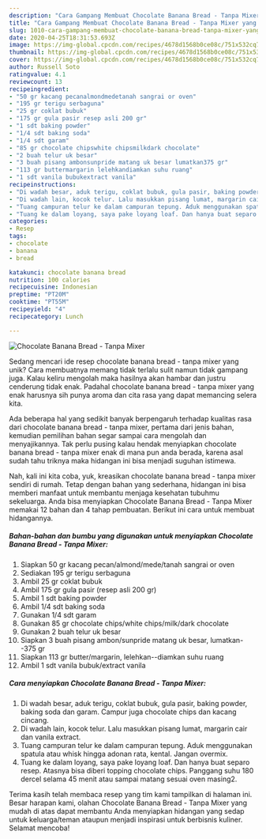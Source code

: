 ```yaml
---
description: "Cara Gampang Membuat Chocolate Banana Bread - Tanpa Mixer yang Bikin Ngiler"
title: "Cara Gampang Membuat Chocolate Banana Bread - Tanpa Mixer yang Bikin Ngiler"
slug: 1010-cara-gampang-membuat-chocolate-banana-bread-tanpa-mixer-yang-bikin-ngiler
date: 2020-04-25T18:31:53.693Z
image: https://img-global.cpcdn.com/recipes/4678d1568b0ce08c/751x532cq70/chocolate-banana-bread-tanpa-mixer-foto-resep-utama.jpg
thumbnail: https://img-global.cpcdn.com/recipes/4678d1568b0ce08c/751x532cq70/chocolate-banana-bread-tanpa-mixer-foto-resep-utama.jpg
cover: https://img-global.cpcdn.com/recipes/4678d1568b0ce08c/751x532cq70/chocolate-banana-bread-tanpa-mixer-foto-resep-utama.jpg
author: Russell Soto
ratingvalue: 4.1
reviewcount: 13
recipeingredient:
- "50 gr kacang pecanalmondmedetanah sangrai or oven"
- "195 gr terigu serbaguna"
- "25 gr coklat bubuk"
- "175 gr gula pasir resep asli 200 gr"
- "1 sdt baking powder"
- "1/4 sdt baking soda"
- "1/4 sdt garam"
- "85 gr chocolate chipswhite chipsmilkdark chocolate"
- "2 buah telur uk besar"
- "3 buah pisang ambonsunpride matang uk besar lumatkan375 gr"
- "113 gr buttermargarin lelehkandiamkan suhu ruang"
- "1 sdt vanila bubukextract vanila"
recipeinstructions:
- "Di wadah besar, aduk terigu, coklat bubuk, gula pasir, baking powder, baking soda dan garam. Campur juga chocolate chips dan kacang cincang."
- "Di wadah lain, kocok telur. Lalu masukkan pisang lumat, margarin cair dan vanila extract."
- "Tuang campuran telur ke dalam campuran tepung. Aduk menggunakan spatula atau whisk hingga adonan rata, kental. Jangan overmix."
- "Tuang ke dalam loyang, saya pake loyang loaf. Dan hanya buat separo resep. Atasnya bisa diberi topping chocolate chips. Panggang suhu 180 dercel selama 45 menit atau sampai matang sesuai oven masing2."
categories:
- Resep
tags:
- chocolate
- banana
- bread

katakunci: chocolate banana bread 
nutrition: 100 calories
recipecuisine: Indonesian
preptime: "PT20M"
cooktime: "PT55M"
recipeyield: "4"
recipecategory: Lunch

---
```



![Chocolate Banana Bread - Tanpa Mixer](https://img-global.cpcdn.com/recipes/4678d1568b0ce08c/751x532cq70/chocolate-banana-bread-tanpa-mixer-foto-resep-utama.jpg)

Sedang mencari ide resep chocolate banana bread - tanpa mixer yang unik? Cara membuatnya memang tidak terlalu sulit namun tidak gampang juga. Kalau keliru mengolah maka hasilnya akan hambar dan justru cenderung tidak enak. Padahal chocolate banana bread - tanpa mixer yang enak harusnya sih punya aroma dan cita rasa yang dapat memancing selera kita.



Ada beberapa hal yang sedikit banyak berpengaruh terhadap kualitas rasa dari chocolate banana bread - tanpa mixer, pertama dari jenis bahan, kemudian pemilihan bahan segar sampai cara mengolah dan menyajikannya. Tak perlu pusing kalau hendak menyiapkan chocolate banana bread - tanpa mixer enak di mana pun anda berada, karena asal sudah tahu triknya maka hidangan ini bisa menjadi suguhan istimewa.


Nah, kali ini kita coba, yuk, kreasikan chocolate banana bread - tanpa mixer sendiri di rumah. Tetap dengan bahan yang sederhana, hidangan ini bisa memberi manfaat untuk membantu menjaga kesehatan tubuhmu sekeluarga. Anda bisa menyiapkan Chocolate Banana Bread - Tanpa Mixer memakai 12 bahan dan 4 tahap pembuatan. Berikut ini cara untuk membuat hidangannya.

<!--inarticleads1-->

##### Bahan-bahan dan bumbu yang digunakan untuk menyiapkan Chocolate Banana Bread - Tanpa Mixer:

1. Siapkan 50 gr kacang pecan/almond/mede/tanah sangrai or oven
1. Sediakan 195 gr terigu serbaguna
1. Ambil 25 gr coklat bubuk
1. Ambil 175 gr gula pasir (resep asli 200 gr)
1. Ambil 1 sdt baking powder
1. Ambil 1/4 sdt baking soda
1. Gunakan 1/4 sdt garam
1. Gunakan 85 gr chocolate chips/white chips/milk/dark chocolate
1. Gunakan 2 buah telur uk besar
1. Siapkan 3 buah pisang ambon/sunpride matang uk besar, lumatkan--375 gr
1. Siapkan 113 gr butter/margarin, lelehkan--diamkan suhu ruang
1. Ambil 1 sdt vanila bubuk/extract vanila




<!--inarticleads2-->

##### Cara menyiapkan Chocolate Banana Bread - Tanpa Mixer:

1. Di wadah besar, aduk terigu, coklat bubuk, gula pasir, baking powder, baking soda dan garam. Campur juga chocolate chips dan kacang cincang.
1. Di wadah lain, kocok telur. Lalu masukkan pisang lumat, margarin cair dan vanila extract.
1. Tuang campuran telur ke dalam campuran tepung. Aduk menggunakan spatula atau whisk hingga adonan rata, kental. Jangan overmix.
1. Tuang ke dalam loyang, saya pake loyang loaf. Dan hanya buat separo resep. Atasnya bisa diberi topping chocolate chips. Panggang suhu 180 dercel selama 45 menit atau sampai matang sesuai oven masing2.




Terima kasih telah membaca resep yang tim kami tampilkan di halaman ini. Besar harapan kami, olahan Chocolate Banana Bread - Tanpa Mixer yang mudah di atas dapat membantu Anda menyiapkan hidangan yang sedap untuk keluarga/teman ataupun menjadi inspirasi untuk berbisnis kuliner. Selamat mencoba!
